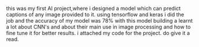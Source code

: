 this was my first AI project,where i designed a model which can predict captions of any image provided to it. using tensorflow and keras i did the job and the accuracy of my model was 78%
with this model building a learnt a lot about CNN's and about their main use in image processing and how to fine tune it for better results.
i attached my code for the project. do give it a read.
